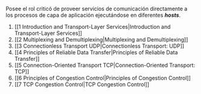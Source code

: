 Posee el rol criticó de proveer servicios de comunicación directamente a los procesos de capa de aplicación ejecutándose en diferentes ***hosts***.

1. [[1 Introduction and Transport-Layer Services|Introduction and Transport-Layer Services]]
2. [[2 Multiplexing and Demultiplexing|Multiplexing and Demultiplexing]]
3. [[3 Connectionless Transport UDP|Connectionless Transport: UDP]]
4. [[4 Principles of Reliable Data Transfer|Principles of Reliable Data Transfer]]
5. [[5 Connection-Oriented Transport TCP|Connection-Oriented Transport: TCP]]
6. [[6 Principles of Congestion Control|Principles of Congestion Control]]
7. [[7 TCP Congestion Control|TCP Congestion Control]]
